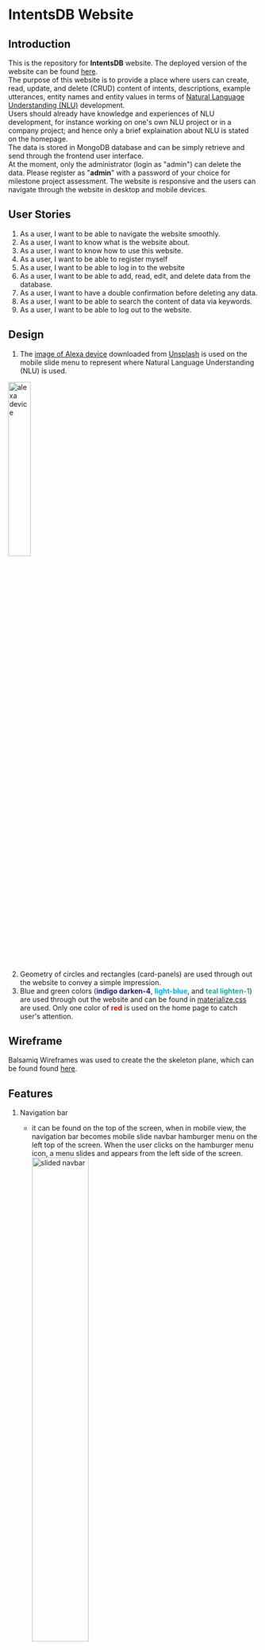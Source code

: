 # **IntentsDB Website**

## Introduction
This is the repository for **IntentsDB** website.
The deployed version of the website can be found [here](https://milestone3-lily.herokuapp.com/).<br/>
The purpose of this website is to provide a place where users can create, read, update, and delete (CRUD) content of intents, 
descriptions, example utterances, entity names and entity values in terms of 
[Natural Language Understanding (NLU)](https://en.wikipedia.org/wiki/Natural-language_understanding) development.<br/>
Users should already have knowledge and experiences of NLU development, 
for instance working on one's own NLU project or in a company project; 
and hence only a brief explaination about NLU is stated on the homepage.</br>
The data is stored in MongoDB database and can be simply retrieve and send through the frontend user interface.<br/>
At the moment, only the administrator (login as "admin") can delete the data. Please register as "<strong>admin</strong>" with a password of your choice for milestone project assessment.
The website is responsive and the users can navigate through the website in desktop and mobile devices.

## User Stories
1. As a user, I want to be able to navigate the website smoothly.
2. As a user, I want to know what is the website about.
3. As a user, I want to know how to use this website.
4. As a user, I want to be able to register myself
5. As a user, I want to be able to log in to the website
6. As a user, I want to be able to add, read, edit, and delete data from the database.
7. As a user, I want to have a double confirmation before deleting any data.
8. As a user, I want to be able to search the content of data via keywords.
9. As a user, I want to be able to log out to the website.

## Design
1. The [image of Alexa device](https://unsplash.com/photos/39MVKfRm3TA) downloaded from [Unsplash](https://unsplash.com/) is used on the mobile slide menu to represent where Natural Language Understanding (NLU) is used.</br>
<img src="static/images/alexa.jpg" alt="alexa device" width=30% height="30%">

2. Geometry of circles and rectangles (card-panels) are used through out the website to convey a simple impression.
3. Blue and green colors (<strong style="color:#1a237e">indigo darken-4</strong>, <strong style="color:#03a9f4">light-blue</strong>, and <strong style="color:#26a69a">teal lighten-1</strong>) are used through out the website and can be found in [materialize.css](https://materializecss.com/color.html) are used. Only one color of <strong style="color:red">red</strong> is used on the home page to catch user's attention.


## Wireframe
Balsamiq Wireframes was used to create the the skeleton plane, which can be found found [here](wireframe.md).

## Features
1. Navigation bar
    - it can be found on the top of the screen, when in mobile view, the navigation bar becomes mobile slide navbar hamburger menu on the left top of the screen. When the user clicks on the hamburger menu icon, a menu slides and appears from the left side of the screen.</br>
    <img src="readme-images/mobile-slide-navbar.jpg" alt="slided navbar" width=50% height="50%"></br>

    - Before login, users can only see "Home" and "Log In" on the navigation bar.
    - After login, users can then see "Home", "Intents", "Addintents", and "Logout" options once login.
    - The logo "IntentsDB" functions as the homepage anchor as well.

2. Login
    - Users can log in by clicking on "Log In" either in the navbar or on the footer.
    - After login, the page is directed to the home page with a flash messages of "Hello, {username}!". The place holder {username} is filled with the valid value of username found in MongoDB. 
    - If the user has a wrong username or password, a flash message appears to remind the user.

3. Register
     - If a new user wishes to register an account, one can click on "REGISTER". A register form appers on the right bottom corner.</br>
    
        <img src="readme-images/register-button.jpg" alt="reigister button" width=50% height="50%">
        <img src="readme-images/register-form.jpg" alt="reigister form" width=50% height="50%">
    

    - If the user already has an account, a flash messages of "already registered" appears to remind the user to log in.
    - After register, the page is directed to the home page with a flash messages of "you are now registered".


3. Intents
    - Users can see a list of intents that were saved previously.
    - Users can keywords search the data by typing any keywords without minimal length in the search input field and click on the "SEARCH" button.
    - Users can reset the entered keywords by clicking on the "RESET" button.</br>
    <img src="readme-images/keyword-search.jpg" alt="keyword search" width=50% height="50%"></br>
    
    - If a keyword is not found, a flash message of "no result" is shown on the top of the screen. Click on "RESET" to go back to the "Intents" page.</br>
    <img src="readme-images/no-result.jpg" alt="no result" width=50% height="50%"></br>

    - When user click on the intent name, a card panel pops out to show the details of the data, including description, example, entity name and entity value.
    
        <img src="readme-images/intent-name.jpg" alt="intent name" width=50% height="50%">
        <img src="readme-images/intent-panel.jpg" alt="intent content" width=50% height="50%">
    
    - As users, you can edit the intent by clicking "EDIT" button. However, the "DELETE" button is deactivated.</br>
    <img src="readme-images/user-delete.jpg" alt="delete button for non-admin users" width=50% height="50%"></br>
    
    - As "admin", you can edit the intent by clicking "EDIT" button and delete the intent by click on the "DELETE" button.</br>
    <img src="readme-images/admin-delete.jpg" alt="delete button for admin" width=50% height="50%"></br>
    
    - A window will pop out once clicking on the "DELETE" button to ask for confirmation of deleting the specific intent. Admin can either select "NO" or "DELETE".</br>
    <img src="readme-images/confirmation-delete.jpg" alt="confirmation before deleting" width=50% height="50%"></br>
    
    - After deletion, the page is directed to the "Intents" page with a list of intents except for the one which is just removed.

4. EditIntents
    - Users can edit intents on "EditIntents" with 
        - a mandatory intent name
        - a mandatory description
        - five mandatory example utterances
        - optional entity name
        - optional entity values
    - After submitting the edited data by clicking "DONE", the page stays on "AddIntents" page for the user to double check the result.
    - A flash message "intent updated" is shown on the same page once the intent is successfully updated.
    - If the users is satisfied with the edition, click on "INTENTS" to go back to the "Intents" page, where the edition is also modified in the list of intents.

5. AddIntents
    - In AddIntents page, a user can each time add
        - a mandatory new intent, which requires minimum five characters to maximum thirty-five characters. 
        - a mandatory description.
        - ten example utterances, in which five are mandatory.
        - three entity names, which are not mandatory.
        - ten entity values, which are not mandatory.
    - Each value in the input fileds is sent and stored to MongoDB database. 
    - After submit by clicking "SUBMIT" button, the page is directed to "Intents" page, where a user can see the updated list of intents, including the one that was just added to the database.
    - A flash message "intent added" is shown on the "Intents" page once the intent is successfully added.
6. LogOut
    - Users can logout anytime by clicking on "Log Out" either in the navbar or on the footer.
    - Users are directed to the homepage with a flash message "logged out" once logged one out.

7. Page Not found
    - Page-not-found page is directed when a user is searching for a non-exisiting landing page. </br>
    <img src="readme-images/page-not-found.jpg" alt="page not found" width=50% height="50%"></br>

    - Users can click on "GO HOME" button to be directed back to the home page.

## Development Tools
### Languages
1. Frontend languages are used through out the website.
    - HTML
    - CSS
    - jQuery is used in
        - sidenav
        - fadeOut
        - fadeIn
        - collapsible
        - modal
        - tapTarget
        - floatingActionButton
     
2. Backend langugage is used through out the website.
    - Python is used in
        - setting up the application environment
        - importing python libraries and framework
        - connecting to MongoDB database
        - creating landing pages
        - creating different functions
            - home function
            - login function
            - register function
            - logout function
            - intents function
            - search function
            - add_intent function
            - edit_intent function
            - delete_intent function
            - page_not_found function

### Libraries
1. [Materialize](https://materializecss.com/): Materialize classes and icons are widely used, especially the grid classes to make responsive website.
2. [jQuery](https://jquery.com/): it is used to allow the users to have interactive experiences. 
3. [Python](https://www.python.org/) libraries and framework of
    - [Flask](https://flask.palletsprojects.com/en/1.1.x/) web framwork
    - [Flask-PyMongo](https://flask-pymongo.readthedocs.io/en/latest/) to add methods to MongoDB Collection
    - [bson.objectid](https://pymongo.readthedocs.io/en/stable/api/bson/index.html) to identify IDs in MongoDB
    - [werkzeug.security](https://werkzeug.palletsprojects.com/en/1.0.x/utils/) to use generate_password_hash and check_password_hash

### Other
1. [Balsamiq Wireframes](https://balsamiq.com/) is used to design the wireframe of the website.
2. [Unsplash](https://unsplash.com/) is used to download an [image of Alexa device](https://unsplash.com/photos/39MVKfRm3TA).
3. [RandomKeygen](https://randomkeygen.com/) is used to generate a random secret key.
4. [GitHub](https://github.com/) is used to store the codes.
5. [Gitpod](https://gitpod.io/workspaces/) is used to write, add, commit, and push the codes to the GitHub repository by using git commands. The temporary preview browswer of the website is also used here.
6. [MongoDB](https://www.mongodb.com/) is used to store the data where the methods of "GET" and "POST" on the frontend user interface can connect to.
7. [Heroku](https://dashboard.heroku.com/) is used to connect to GitHub repository and deploy the website automatically.

## Testing
Testing details can be found [here](testing.md).

## Database
1. Log into MongoDB, click on "Create Database".
2. Enter database name and collection name.
<img src="readme-images/create-database.jpg" alt="create database" width=50% height="50%"></br>
3. Enter the collection and click on "INSERT DOCUMENT" to insert the initial data.
4. To connect the web application, click on "CONNECT" inside "SANDBOX".
<img src="readme-images/sandbox-connect.jpg" alt="connect sandbox" width=50% height="50%"></br>
5. Click on "Connect your application".</br>
<img src="readme-images/connect-application.jpg" alt="connect your application" width=50% height="50%"></br>
6. Select DRIVER and VERSION.
7. Replace the password placeholder in the connection string and copy to the environment file.</br>
   mongodb+srv://lilychuang78:<password>@myfirstcluster.oqsvj.mongodb.net/myFirstDatabase?retryWrites=true&w=majority

## Deployment
1. Log into Heroku, click on the created app called "milestone3-lily".
2. Go to the "Setting" tab.</br>
<img src="readme-images/heroku-setting.jpg" alt="Heroku setting tab" width=50% height="50%"></br>

3. Go to "Config Vars", click on "Reveal Config Vars".</br>
<img src="readme-images/heroku-reveal-config.jpg" alt="Heroku reveal config" width=50% height="50%"></br>

4. Enter the respective key and values from env.py in the fileds.</br>
<img src="readme-images/heroku-config.jpg" alt="Heroku config" width=50% height="50%"></br>

5. Go to "Deploy" tab and select "GitHub" in "Deployment method".</br>
<img src="readme-images/heroku-connect-github.jpg" alt="Heroku connect to GitHub" width=50% height="50%"></br>

6. In "Manual deploy", select the branch to deploy and click on "Deploy Branch".</br>
<img src="readme-images/heroku-deploy.jpg" alt="Heroku deploy" width=50% height="50%"></br>

7. After successfully deployed, one is able to receive the message of "Your app was successfully deployed". Click on "View" to see the deployed website.</br>
<img src="readme-images/heroku-deploy-success.jpg" alt="Heroku deployed successfully" width=50% height="50%"></br>


## Credit
1. The inspiration and the functions of this project are learned from the lesson of [Mini Project | Putting It All Together](https://learn.codeinstitute.net/courses/course-v1:CodeInstitute+DCP101+2017_T3/courseware/9e2f12f5584e48acb3c29e9b0d7cc4fe/054c3813e82e4195b5a4d8cd8a99ebaa/) taught by [Code Institue](https://codeinstitute.net/).
2. The codes of [navbar](https://materializecss.com/navbar.html), [mobile navbar](https://materializecss.com/navbar.html), [collapsible](https://materializecss.com/collapsible.html), [model](https://materializecss.com/modals.html), and [tab target](https://materializecss.com/feature-discovery.html) are taken from [Materialize](https://materializecss.com/) and modified according to the specific case.
2. The [image of Alexa device](https://unsplash.com/photos/39MVKfRm3TA) is taken by Andres Urena.
3. I also want to thank Code Institute online tutors and my mentor Spencer for the technical help and ideas.